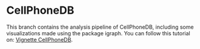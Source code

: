 # CellPhoneDB
This branch contains the analysis pipeline of CellPhoneDB, including some visualizations made using the package igraph.
You can follow this tutorial on: [Vignette CellPhoneDB](https://htmlpreview.github.io/?https://github.com/madelarambelje/Cell_Cell/blob/andre/Vignette_CpDB.html).


